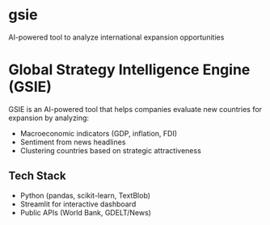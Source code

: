 # gsie
AI-powered tool to analyze international expansion opportunities

# Global Strategy Intelligence Engine (GSIE)

GSIE is an AI-powered tool that helps companies evaluate new countries for expansion by analyzing:
- Macroeconomic indicators (GDP, inflation, FDI)
- Sentiment from news headlines
- Clustering countries based on strategic attractiveness

## Tech Stack
- Python (pandas, scikit-learn, TextBlob)
- Streamlit for interactive dashboard
- Public APIs (World Bank, GDELT/News)
